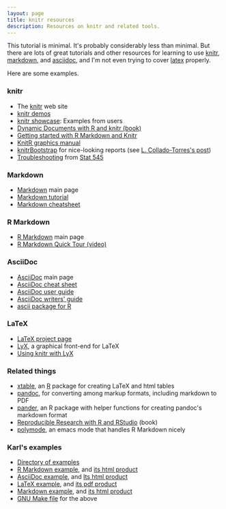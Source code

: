 ```yaml
---
layout: page
title: knitr resources
description: Resources on knitr and related tools.
---
```


This tutorial is minimal.  It's probably considerably less than
minimal.  But there are lots of great tutorials and other resources
for learning to use [knitr](http://yihui.name/knitr/), [markdown](http://daringfireball.net/projects/markdown/),
and [asciidoc](http://www.methods.co.nz/asciidoc/), and I'm not even trying to cover [latex](http://www.latex-project.org)
properly.

Here are some examples.

### knitr

- The [knitr](http://yihui.name/knitr/) web site
- [knitr demos](http://yihui.name/knitr/demos)
- [knitr showcase](http://yihui.name/knitr/demo/showcase/): Examples
  from users
- [Dynamic Documents with R and knitr (book)](https://www.amazon.com/gp/product/1498716962?ie=UTF8&tag=7210-20)
- [Getting started with R Markdown and Knitr](http://jeromyanglim.blogspot.com/2012/05/getting-started-with-r-markdown-knitr.html)
- [KnitR graphics manual](http://yihui.name/knitr/demo/graphics/)
- [knitrBootstrap](http://jimhester.github.io/knitrBootstrap/) for nice-looking reports (see
  [L. Collado-Torres's post](http://lcolladotor.github.io/2013/12/10/knitrBootstrap/#.UuntzXddXVQ))
- [Troubleshooting](http://stat545-ubc.github.io/block007_first-use-rmarkdown.html#troubleshooting)
  from [Stat 545](http://stat545-ubc.github.io)

### Markdown

- [Markdown](http://daringfireball.net/projects/markdown/) main page
- [Markdown tutorial](http://www.markdowntutorial.com/)
- [Markdown cheatsheet](https://github.com/adam-p/markdown-here/wiki/Markdown-Cheatsheet)

### R Markdown

- [R Markdown](http://rmarkdown.rstudio.com/) main page
- [R Markdown Quick Tour (video)](http://rmarkdown.rstudio.com/authoring_quick_tour.html)

### AsciiDoc

- [AsciiDoc](http://www.methods.co.nz/asciidoc/) main page
- [AsciiDoc cheat sheet](http://powerman.name/doc/asciidoc)
- [AsciiDoc user guide](http://www.methods.co.nz/asciidoc/userguide.html)
- [AsciiDoc writers' guide](http://asciidoctor.org/docs/asciidoc-writers-guide/)
- [ascii package for R](http://eusebe.github.io/ascii/)

### LaTeX

- [LaTeX project page](http://www.latex-project.org)
- [LyX](http://www.lyx.org/), a graphical front-end for LaTeX
- [Using knitr with LyX](http://yihui.name/knitr/demo/lyx/)

### Related things

- [xtable](http://cran.r-project.org/web/packages/xtable/index.html),
  an [R](http://www.r-project.org) package for creating LaTeX and html tables
- [pandoc](http://pandoc.org), for converting
  among markup formats, including markdown to PDF
- [pander](http://rapporter.github.io/pander/), an R package with
  helper functions for creating pandoc's markdown format
- [Reproducible Research with R and RStudio](https://www.amazon.com/gp/product/1498715370?ie=UTF8&tag=7210-20)
  (book)
- [polymode](https://github.com/vitoshka/polymode), an emacs mode that
  handles R Markdown nicely

### Karl's examples

- [Directory of examples](https://github.com/kbroman/knitr_knutshell/tree/gh-pages/assets)
- [R Markdown example](../assets/knitr_example.Rmd), and
  [its html product](../assets/knitr_example.html)
- [AsciiDoc example](../assets/knitr_example.Rasciidoc), and
  [Its html product](../assets/knitr_example_asciidoc.html)
- [LaTeX example](../assets/knitr_example.Rnw), and
  [its pdf product](../assets/knitr_example.pdf)
- [Markdown example](../assets/markdown_example.md),
  and [its html product](../assets/markdown_example.html)
- [GNU Make file](../assets/Makefile) for the above
